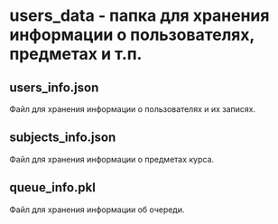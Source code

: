 # users_data - папка для хранения информации о пользователях, предметах и т.п.
## users_info.json
Файл для хранения информации о пользователях и их записях.
## subjects_info.json
Файл для хранения информации о предметах курса.
## queue_info.pkl
Файл для хранения информации об очереди.
